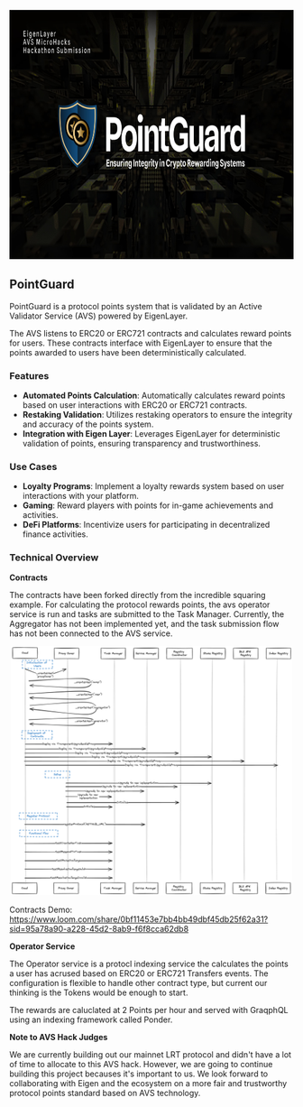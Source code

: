 <p align="center">
<a href="https://www.yieldnest.finance/pointguard">
    <img src="public/pointguard-banner.jpg" alt="PointGuard
 Banner" height="442">
</a>
</p>

## PointGuard

PointGuard is a protocol points system that is validated by an Active Validator Service (AVS) powered by EigenLayer.

The AVS listens to ERC20 or ERC721 contracts and calculates reward points for users. These contracts interface with EigenLayer to ensure that the points awarded to users have been deterministically calculated.

### Features

- **Automated Points Calculation**: Automatically calculates reward points based on user interactions with ERC20 or ERC721 contracts.
- **Restaking Validation**: Utilizes restaking operators to ensure the integrity and accuracy of the points system.
- **Integration with Eigen Layer**: Leverages EigenLayer for deterministic validation of points, ensuring transparency and trustworthiness.

### Use Cases

- **Loyalty Programs**: Implement a loyalty rewards system based on user interactions with your platform.
- **Gaming**: Reward players with points for in-game achievements and activities.
- **DeFi Platforms**: Incentivize users for participating in decentralized finance activities.

### Technical Overview

**Contracts**

The contracts have been forked directly from the incredible squaring example. For calculating the protocol rewards points, the avs operator service is run and tasks are submitted to the Task Manager. Currently, the Aggregator has not been implemented yet, and the task submission flow has not been connected to the AVS service.

<p align="center">
<img src="public/yn-point-guard-contracts.png" alt="PointGuard Banner" height="442">
</p>

Contracts Demo: https://www.loom.com/share/0bf11453e7bb4bb49dbf45db25f62a31?sid=95a78a90-a228-45d2-8ab9-f6f8cca62db8

**Operator Service**

The Operator service is a protocl indexing service the calculates the points a user has acrused based on ERC20 or ERC721 Transfers events. The configuration is flexible to handle other contract type, but current our thinking is the Tokens would be enough to start.

The rewards are caluclated at 2 Points per hour and served with GraqphQL using an indexing framework called Ponder.

**Note to AVS Hack Judges**

We are currently building out our mainnet LRT protocol and didn't have a lot of time to allocate to this AVS hack. However, we are going to continue building this project becauses it's important to us. We look forward to collaborating with Eigen and the ecosystem on a more fair and trustworthy protocol points standard based on AVS technology.

